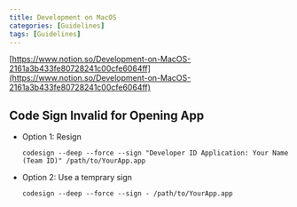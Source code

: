 ```yaml
---
title: Development on MacOS
categories: [Guidelines]
tags: [Guidelines]
---
```


[https://www.notion.so/Development-on-MacOS-2161a3b433fe80728241c00cfe6064ff](https://www.notion.so/Development-on-MacOS-2161a3b433fe80728241c00cfe6064ff)


## Code Sign Invalid for Opening App

- Option 1: Resign

	```shell
	codesign --deep --force --sign "Developer ID Application: Your Name (Team ID)" /path/to/YourApp.app
	```

- Option 2: Use a temprary sign

	```shell
	codesign --deep --force --sign - /path/to/YourApp.app
	```

